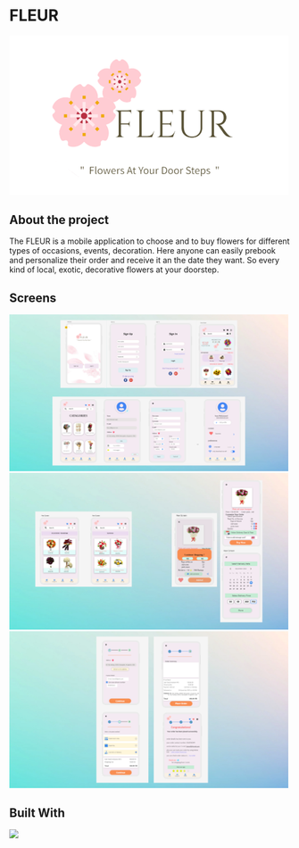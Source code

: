 # FLEUR
<img src="https://github.com/Esra-Ashbli/FLEUR/blob/main/Screenshot%202024-07-19%20155112.png " width="500" />

## About the project
The FLEUR is a mobile application to choose and to buy flowers for different types of occasions, events, decoration. Here anyone can easily prebook and personalize their order and receive it an the date they want. So every kind of local, exotic, decorative flowers at your doorstep.

## Screens

<img src="https://github.com/Esra-Ashbli/FLEUR/blob/main/1.png " width="500" />
<img src="https://github.com/Esra-Ashbli/FLEUR/blob/main/2.png " width="500" />
<img src="https://github.com/Esra-Ashbli/FLEUR/blob/main/3.png " width="500" />



## Built With
<img src="https://app.uizard.io/static/media/primary-light.49dac9c9728cee2f605955da6dbf6010.svg" width="100" />
